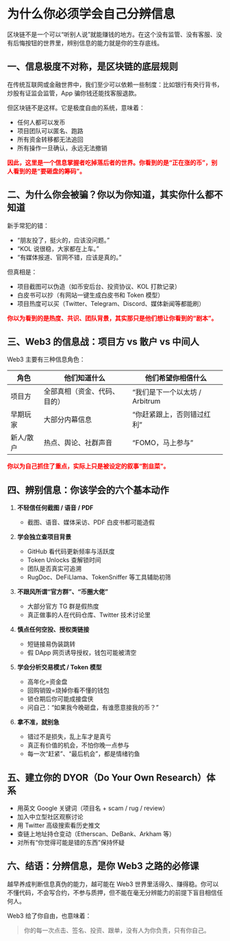 # 为什么你必须学会自己分辨信息

区块链不是一个可以“听别人说”就能赚钱的地方。在这个没有监管、没有客服、没有后悔按钮的世界里，辨别信息的能力就是你的生存底线。

## 一、信息极度不对称，是区块链的底层规则

在传统互联网或金融世界中，我们至少可以依赖一些制度：比如银行有央行背书，炒股有证监会监管，App 骗你钱还能找客服退款。

但区块链不是这样。它是极度自由的系统，意味着：

- 任何人都可以发币
- 项目团队可以匿名、跑路
- 所有资金转移都无法追回
- 所有操作一旦确认，永远无法撤销

**<span style="color:red">因此，这里是一个信息掌握者吃掉落后者的世界。你看到的是“正在涨的币”，别人看到的是“要砸盘的筹码”。</span>**

## 二、为什么你会被骗？你以为你知道，其实你什么都不知道

新手常犯的错：

- “朋友投了，挺火的，应该没问题。”
- “KOL 说很稳，大家都在上车。”
- “有媒体报道、官网不错，应该是真的。”

但真相是：

- 项目截图可以伪造（如币安后台、投资协议、KOL 打款记录）
- 白皮书可以抄（有网站一键生成白皮书和 Token 模型）
- 项目热度可以买（Twitter、Telegram、Discord、媒体新闻等都能刷）

**<span style="color:red">你以为看到的是热度、共识、团队背景，其实那只是他们想让你看到的“剧本”。</span>**

## 三、Web3 的信息战：项目方 vs 散户 vs 中间人

Web3 主要有三种信息角色：

| 角色       | 他们知道什么                | 他们希望你相信什么                  |
| ---------- | -------------------------- | ----------------------------------- |
| 项目方     | 全部真相（资金、代码、目的）| “我们是下一个以太坊 / Arbitrum  |
| 早期玩家   | 大部分内幕信息              | “你赶紧跟上，否则错过红利”           |
| 新人/散户  | 热点、舆论、社群声音        | “FOMO，马上参与”                    |

**<span style="color:red">你以为自己抓住了重点，实际上只是被设定的叙事“割韭菜”。</span>**

## 四、辨别信息：你该学会的六个基本动作

1. **不轻信任何截图 / 语音 / PDF**
    - 截图、语音、媒体采访、PDF 白皮书都可能造假

2. **学会独立查项目背景**
    - GitHub 看代码更新频率与活跃度
    - Token Unlocks 查解锁时间
    - 团队是否真实可追溯
    - RugDoc、DeFiLlama、TokenSniffer 等工具辅助初筛

3. **不跟风所谓“官方群”、“币圈大佬”**
    - 大部分官方 TG 群是假热度
    - 真正做事的人在代码仓库、Twitter 技术讨论里

4. **慎点任何空投、授权类链接**
    - 短链接易伪装跳转
    - 假 DApp 网页诱导授权，钱包可能被清空

5. **学会分析交易模式 / Token 模型**
    - 高年化=资金盘
    - 回购销毁=烧掉你看不懂的钱包
    - 锁仓期后你可能成接盘侠
    - 问自己：“如果我今晚砸盘，有谁愿意接我的币？”

6. **拿不准，就别急**
    - 错过不是损失，乱上车才是真亏
    - 真正有价值的机会，不怕你晚一点参与
    - 每一次“赶紧”、“最后机会”，都是情绪钓鱼

## 五、建立你的 DYOR（Do Your Own Research）体系

- 用英文 Google 关键词（项目名 + scam / rug / review）
- 加入中立型社区观察讨论
- 用 Twitter 高级搜索看历史推文
- 查链上地址持仓变动（Etherscan、DeBank、Arkham 等）
- 对所有“你觉得可能是错的东西”保持怀疑

## 六、结语：分辨信息，是你 Web3 之路的必修课

越早养成判断信息真伪的能力，越可能在 Web3 世界里活得久、赚得稳。你可以不懂代码，不会写合约，不参与质押，但不能在毫无分辨能力的前提下盲目相信任何人。

Web3 给了你自由，也意味着：

> 你的每一次点击、签名、投资、跟单，没有人为你负责，只有你自己。
